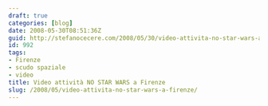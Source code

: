 ```yaml
---
draft: true
categories: [blog]
date: 2008-05-30T08:51:36Z
guid: http://stefanocecere.com/2008/05/30/video-attivita-no-star-wars-a-firenze/
id: 992
tags:
- Firenze
- scudo spaziale
- video
title: Video attività NO STAR WARS a Firenze
slug: /2008/05/video-attivita-no-star-wars-a-firenze/
---
```


